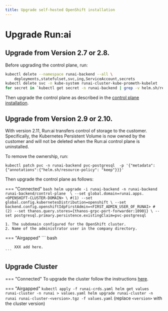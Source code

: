 ```yaml
---
title: Upgrade self-hosted OpenShift installation
---
```

# Upgrade Run:ai 

## Upgrade from Version 2.7 or 2.8.

Before upgrading the control plane, run: 

``` bash
kubectl delete --namespace runai-backend --all \
    deployments,statefulset,svc,ing,ServiceAccount,secrets
kubectl delete svc -n kube-system runai-cluster-kube-prometh-kubelet
for secret in `kubectl get secret -n runai-backend | grep -v helm.sh/release.v1 | grep -v NAME | awk '{print $1}'`; do kubectl delete secrets -n runai-backend $secret; done
```

Then upgrade the control plane as described in the [control plane installation](backend.md). 


## Upgrade from Version 2.9 or 2.10.

With version 2.11, Run:ai transfers control of storage to the customer. Specifically, the Kubernetes Persistent Volume is now owned by the customer and will not be deleted when the Run:ai control plane is uninstalled.

To remove the ownership, run:

```
kubectl patch pvc -n runai-backend pvc-postgresql  -p '{"metadata": {"annotations":{"helm.sh/resource-policy": "keep"}}}'
```

Then upgrade the control plane as follows:

=== "Connected"
    ``` bash
    helm upgrade -i runai-backend -n runai-backend runai-backend/control-plane  \
    --set global.domain=runai.apps.<OPENSHIFT-CLUSTER-DOMAIN> \ #(1)
    --set global.config.kubernetesDistribution=openshift \
    --set backend.config.openshiftIdpFirstAdmin=<FIRST_ADMIN_USER_OF_RUNAI> # (2)
    --set thanos.query.stores={thanos-grpc-port-forwarder:10901} \
    --set postgresql.primary.persistence.existingClaim=pvc-postgresql
    ```

    1. The subdomain configured for the OpenShift cluster.
    2. Name of the administrator user in the company directory.

=== "Airgapped"
    ``` bash

        XXX add here. 
    ```


## Upgrade Cluster 

=== "Connected"
    To upgrade the cluster follow the instructions [here](../../cluster-setup/cluster-upgrade.md).

=== "Airgapped"
    ```
    kubectl apply -f runai-crds.yaml
    helm get values runai-cluster -n runai > values.yaml
    helm upgrade runai-cluster -n runai runai-cluster-<version>.tgz -f values.yaml
    ```
    (replace `<version>` with the cluster version)